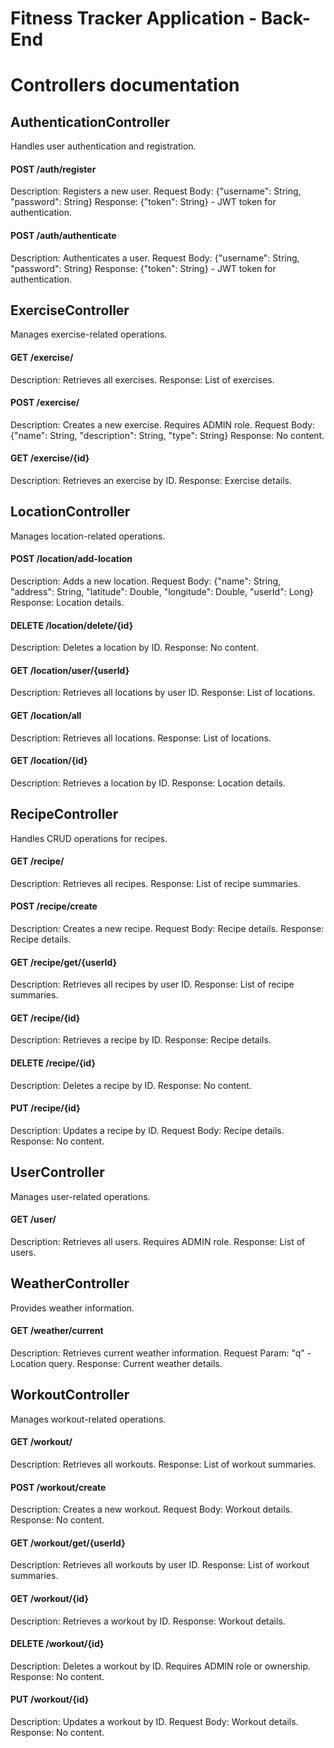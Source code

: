 # Fitness Tracker Application - Back-End



# Controllers documentation

## AuthenticationController
Handles user authentication and registration.

#### POST /auth/register
Description: Registers a new user.
Request Body: {"username": String, "password": String}
Response: {"token": String} - JWT token for authentication.

#### POST /auth/authenticate
Description: Authenticates a user.
Request Body: {"username": String, "password": String}
Response: {"token": String} - JWT token for authentication.


## ExerciseController
Manages exercise-related operations.

#### GET /exercise/
Description: Retrieves all exercises.
Response: List of exercises.

#### POST /exercise/
Description: Creates a new exercise. Requires ADMIN role.
Request Body: {"name": String, "description": String, "type": String}
Response: No content.

#### GET /exercise/{id}
Description: Retrieves an exercise by ID.
Response: Exercise details.


## LocationController
Manages location-related operations.

#### POST /location/add-location
Description: Adds a new location.
Request Body: {"name": String, "address": String, "latitude": Double, "longitude": Double, "userId": Long}
Response: Location details.


#### DELETE /location/delete/{id}
Description: Deletes a location by ID.
Response: No content.

#### GET /location/user/{userId}
Description: Retrieves all locations by user ID.
Response: List of locations.

#### GET /location/all
Description: Retrieves all locations.
Response: List of locations.

#### GET /location/{id}
Description: Retrieves a location by ID.
Response: Location details.


## RecipeController
Handles CRUD operations for recipes.

#### GET /recipe/
Description: Retrieves all recipes.
Response: List of recipe summaries.

#### POST /recipe/create
Description: Creates a new recipe.
Request Body: Recipe details.
Response: Recipe details.

#### GET /recipe/get/{userId}
Description: Retrieves all recipes by user ID.
Response: List of recipe summaries.

#### GET /recipe/{id}
Description: Retrieves a recipe by ID.
Response: Recipe details.

#### DELETE /recipe/{id}
Description: Deletes a recipe by ID.
Response: No content.

#### PUT /recipe/{id}
Description: Updates a recipe by ID.
Request Body: Recipe details.
Response: No content.


## UserController
Manages user-related operations.

#### GET /user/
Description: Retrieves all users. Requires ADMIN role.
Response: List of users.

## WeatherController
Provides weather information.

#### GET /weather/current
Description: Retrieves current weather information.
Request Param: "q" - Location query.
Response: Current weather details.

## WorkoutController
Manages workout-related operations.

#### GET /workout/
Description: Retrieves all workouts.
Response: List of workout summaries.

#### POST /workout/create
Description: Creates a new workout.
Request Body: Workout details.
Response: No content.

#### GET /workout/get/{userId}
Description: Retrieves all workouts by user ID.
Response: List of workout summaries.

#### GET /workout/{id}
Description: Retrieves a workout by ID.
Response: Workout details.

#### DELETE /workout/{id}
Description: Deletes a workout by ID. Requires ADMIN role or ownership.
Response: No content.

#### PUT /workout/{id}
Description: Updates a workout by ID.
Request Body: Workout details.
Response: No content.
